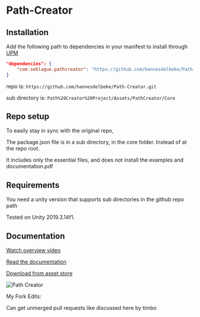 # Path-Creator

## Installation

Add the following path to dependencies in your manifest to install through [UPM](https://docs.unity3d.com/Packages/com.unity.package-manager-ui@1.8/manual/index.html)
    
```json
"dependencies": {
    "com.seblague.pathcreator": "https://github.com/hannesdelbeke/Path-Creator.git?path=/Path%20Creator%20Project/Assets/PathCreator/Core",  
}
```

repo is: `https://github.com/hannesdelbeke/Path-Creator.git`

sub directory is: `Path%20Creator%20Project/Assets/PathCreator/Core`

## Repo setup 

To easily stay in sync with the original repo,

The package.json file is in a sub directory, in the core folder. Instead of at the repo root.

It includes only the essential files, and does not install the examples and documentation.pdf

## Requirements

You need a unity version that supports sub directories in the github repo path

Tested on Unity 2019.3.14f1.

## Documentation    

[Watch overview video](https://www.youtube.com/watch?v=saAQNRSYU9k)

[Read the documentation](https://docs.google.com/document/d/1-FInNfD2GC-fVXO6KyeTSp9OSKst5AzLxDaBRb69b-Y/edit?usp=sharing)

[Download from asset store](https://assetstore.unity.com/packages/tools/utilities/b-zier-path-creator-136082)

![Path Creator](https://i.imgur.com/xqTCNWK.png)



My Fork Edits:

Can get unmerged pull requests like discussed here by timbo

